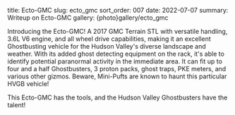 title: Ecto-GMC
slug: ecto_gmc
sort_order: 007
date: 2022-07-07
summary: Writeup on Ecto-GMC
gallery: {photo}gallery/ecto_gmc

Introducing the Ecto-GMC! A 2017 GMC Terrain STL with versatile handling, 3.6L V6 engine, and all wheel drive capabilities, making it an excellent Ghostbusting vehicle for the Hudson Valley's diverse landscape and weather. With its added ghost detecting equipment on the rack, it's able to identify potential paranormal activity in the immediate area. It can fit up to four and a half Ghostbusters, 3 proton packs, ghost traps, PKE meters, and various other gizmos. Beware, Mini-Pufts are known to haunt this particular HVGB vehicle!

This Ecto-GMC has the tools, and the Hudson Valley Ghostbusters have the talent!
